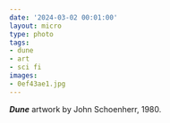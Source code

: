 ```yaml
---
date: '2024-03-02 00:01:00'
layout: micro
type: photo
tags:
- dune
- art
- sci fi
images:
- 0ef43ae1.jpg
---
```


_**Dune**_ artwork by John Schoenherr, 1980.
